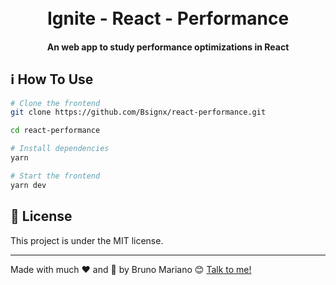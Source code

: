 <h1 align="center">
    <br>
    Ignite - React - Performance
</h1>

<h4 align="center">
  An web app to study performance optimizations in React
</h4>

## :information_source: How To Use

```bash
# Clone the frontend
git clone https://github.com/Bsignx/react-performance.git

cd react-performance

# Install dependencies
yarn

# Start the frontend
yarn dev
```

## :memo: License

This project is under the MIT license. 

---

Made with much :heart: and :muscle: by Bruno Mariano :blush: <a href="https://www.linkedin.com/in/dev-bruno-mariano/">Talk to me!</a>
